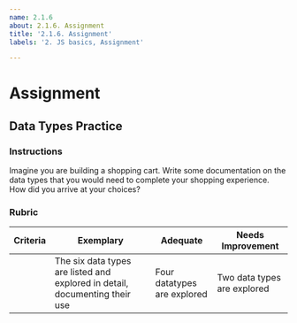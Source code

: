 ```yaml
---
name: 2.1.6
about: 2.1.6. Assignment
title: '2.1.6. Assignment'
labels: '2. JS basics, Assignment'

---
```

# Assignment 

## Data Types Practice

### Instructions

Imagine you are building a shopping cart. Write some documentation on the data types that you would need to complete your shopping experience. How did you arrive at your choices?

### Rubric

Criteria | Exemplary | Adequate | Needs Improvement
--- | --- | --- | -- |
||The six data types are listed and explored in detail, documenting their use|Four datatypes are explored|Two data types are explored|

